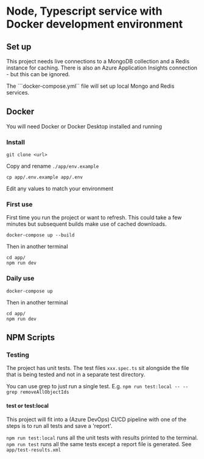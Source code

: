 # Node, Typescript service with Docker development environment

## Set up

This project needs live connections to a MongoDB collection and a Redis instance for caching. There is also an Azure Application Insights connection - but this can be ignored.

The ```docker-compose.yml`` file will set up local Mongo and Redis services.

<!-- This project has two docker compose files. In production ```docker-compose.override.yml``` will not be used. This override file adds additional services like Redis and MongoDB locally and allows the developer to work within a Docker container. The idea being is to have deterministic development environments for different dev's on different machines and OS's. -->

## Docker

You will need Docker or Docker Desktop installed and running

### Install

```:bash
git clone <url>
```

Copy and rename ```./app/env.example```

```:bash
cp app/.env.example app/.env
```

Edit any values to match your environment

### First use

First time you run the project or want to refresh. This could take a few minutes but subsequent builds make use of cached downloads.

```:bash
docker-compose up --build
```

Then in another terminal

```:bash
cd app/
npm run dev
```

### Daily use

```:bash
docker-compose up
```

Then in another terminal

```:bash
cd app/
npm run dev
```

## NPM Scripts

### Testing

The project has unit tests. The test files ```xxx.spec.ts``` sit alongside the file that is being tested and not in a separate test directory.

You can use grep to just run a single test. E.g. ```npm run test:local -- --grep removeAllObjectIds```

#### test or test:local

This project will fit into a (Azure DevOps) CI/CD pipeline with one of the steps is to run all tests and save a 'report'.

```npm run test:local``` runs all the unit tests with results printed to the terminal.
```npm run test``` runs all the same tests except a report file is generated. See ```app/test-results.xml```
